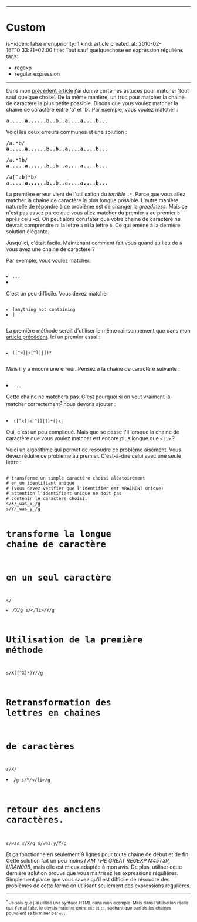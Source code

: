 -----

# Custom 
isHidden:       false
menupriority:   1
kind:           article
created_at:           2010-02-16T10:33:21+02:00
title: Tout sauf quelquechose en expression régulière.
tags:
  - regexp
  - regular expression

-----

Dans mon [précédent article](previouspost) j'ai donné certaines astuces pour matcher 'tout sauf quelque chose'. De la même manière, un truc pour matcher la chaine de caractère la plus petite possible.
Disons que vous voulez matcher la chaine de caractère entre 'a' et 'b'. Par exemple, vous voulez matcher :

<pre class="twilight">
a.....<span class="Constant"><strong>a......b</strong></span>..b..a....<span class="Constant"><strong>a....b</strong></span>...
</pre>

Voici les deux erreurs communes et une solution :

<pre class="twilight">
/a.*b/
<span class="Constant"><strong>a.....a......b..b..a....a....b</strong></span>...
</pre>

<pre class="twilight">
/a.*?b/
<span class="Constant"><strong>a.....a......b</strong></span>..b..<span class="Constant"><strong>a....a....b</strong></span>...
</pre>

<pre class="twilight">
/a[^ab]*b/
a.....<span class="Constant"><strong>a......b</strong></span>..b..a....<span class="Constant"><strong>a....b</strong></span>...
</pre>

La première erreur vient de l'utilisation du *terrible* `.*`. Parce que vous allez matcher la chaîne de caractère la plus longue possible. L'autre manière naturelle de répondre à ce problème est de changer la *greediness*. Mais ce n'est pas assez parce que vous allez matcher du premier `a` au premier `b` après celui-ci. On peut alors constater que votre chaine de caractère ne devrait comprendre ni la lettre `a` ni la lettre `b`. Ce qui emène à la dernière solution élégante.

Jusqu'ici, c'était facile. Maintenant comment fait vous quand au lieu de `a` vous avez une chaine de caractère ?

Par exemple, vous voulez matcher:
<div><code class="perl">
<li>...<li>
</code></div>

C'est un peu difficile. Vous devez matcher
<div><code class="perl">
<li>[anything not containing <li>]</li>
</code></div>

La première méthode serait d'utiliser le même rainsonnement que dans mon [article précédent](previouspost). Ici un premier essai :

<div><code class="perl">
<li>([^<]|<[^l]|<l[^i]|<li[^>])*</li>
</code></div>

Mais il y a encore une erreur. Pensez à la chaine de caractère suivante :
<div><code class="perl">
<li>...<li</li>
</code></div>

Cette chaine ne matchera pas. C'est pourquoi si on veut vraiment la matcher correctement<sup><a href="#note1">&dagger;</a></sup> nous devons ajouter :
<div><code class="perl">
<li>([^<]|<[^l]|<l[^i]|<li[^>])*(|<|<l|<li)</li>
</code></div>

Oui, c'est un peu compliqué. Mais que se passe t'il lorsque la chaine de caractère que vous voulez matcher est encore plus longue que `<li>` ?

Voici un algorithme qui permet de résoudre ce problème aisément. Vous devez réduire ce problème au premier. C'est-à-dire celui avec une seule lettre :

<div><code class="perl">
# transforme un simple caractère choisi aléatoirement
# en un identifiant unique
# (vous devez vérifier que l'identifier est VRAIMENT unique)
# attention l'identifiant unique ne doit pas 
# contenir le caractère choisi.
s/X/_was_x_/g
s/Y/_was_y_/g

# transforme la longue chaine de caractère
# en un seul caractère
s/<li>/X/g
s/<\/li>/Y/g

# Utilisation de la première méthode
s/X([^X]*)Y//g

# Retransformation des lettres en chaines
# de caractères
s/X/<li>/g
s/Y/<\/li>/g

# retour des anciens caractères.
s/_was_x_/X/g
s/_was_y_/Y/g
</code></div>

Et ça fonctionne en seulement 9 lignes pour toute chaine de début et de fin.
Cette solution fait un peu moins *I AM THE GREAT REGEXP M45T3R, URAN00B*, mais elle est mieux adaptée à mon avis. De plus, utiliser cette dernière solution prouve que vous maitrisez les expressions régulières. Simplement parce que vous savez qu'il est difficile de résoudre des problèmes de cette forme en utilisant seulement des expressions régulières.

---

<small><a name="note1"><sup>&dagger;</sup></a> Je sais que j'ai utilisé une syntaxe HTML dans mon exemple. Mais dans l'utilisation réelle que j'en ai faite, je devais matcher entre `en:` et `::`, sachant que parfois les chaines pouvaient se terminer par `e::`. </small>
    

[previouspost]: /Scratch/fr/blog/2010-02-16-All-but-something-regexp--2- "All but something regexp"
